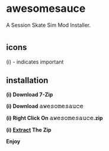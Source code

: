# awesomesauce

A Session Skate Sim Mod Installer.
#
## icons
(i) - indicates important
##

## installation

**(i) Download 7-Zip**


**(i) Download 𝚊𝚠𝚎𝚜𝚘𝚖𝚎𝚜𝚊𝚞𝚌𝚎**

**(i) Right Click On 𝚊𝚠𝚎𝚜𝚘𝚖𝚎𝚜𝚊𝚞𝚌𝚎.zip**

**(i) [Extract](https://www.youtube.com/watch?v=Q-QSuCpNA9U) The Zip**


**Enjoy**

##


